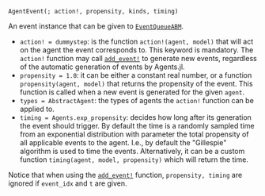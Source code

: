 ```
AgentEvent(; action!, propensity, kinds, timing)
```

An event instance that can be given to [`EventQueueABM`](@ref).

  * `action! = dummystep`: is the function `action!(agent, model)` that will act on the agent the event corresponds to. This keyword is mandatory. The `action!` function may call [`add_event!`](@ref) to generate new events, regardless of the automatic generation of events by Agents.jl.
  * `propensity = 1.0`: it can be either a constant real number, or a function `propensity(agent, model)` that returns the propensity of the event. This function is called when a new event is generated for the given `agent`.
  * `types = AbstractAgent`: the types of agents the `action!` function can be applied to.
  * `timing = Agents.exp_propensity`: decides how long after its generation the event should trigger. By default the time is a randomly sampled time from an exponential distribution with parameter the total propensity of all applicable events to the agent. I.e., by default the "Gillespie" algorithm is used to time the events. Alternatively, it can be a custom function `timing(agent, model, propensity)` which will return the time.

Notice that when using the [`add_event!`](@ref) function, `propensity, timing` are ignored if `event_idx` and `t` are given.
